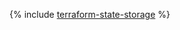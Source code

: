 {% include [terraform-state-storage](../../_tutorials/infrastructure/terraform-state-storage.md) %}
